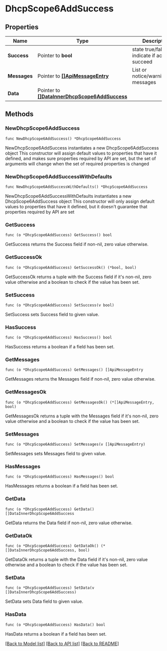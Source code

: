 # DhcpScope6AddSuccess

## Properties

Name | Type | Description | Notes
------------ | ------------- | ------------- | -------------
**Success** | Pointer to **bool** | state true/false indicate if action succeed | [optional] 
**Messages** | Pointer to [**[]ApiMessageEntry**](ApiMessageEntry.md) | List or notice/warning/error messages | [optional] 
**Data** | Pointer to [**[]DataInnerDhcpScope6AddSuccess**](DataInnerDhcpScope6AddSuccess.md) |  | [optional] 

## Methods

### NewDhcpScope6AddSuccess

`func NewDhcpScope6AddSuccess() *DhcpScope6AddSuccess`

NewDhcpScope6AddSuccess instantiates a new DhcpScope6AddSuccess object
This constructor will assign default values to properties that have it defined,
and makes sure properties required by API are set, but the set of arguments
will change when the set of required properties is changed

### NewDhcpScope6AddSuccessWithDefaults

`func NewDhcpScope6AddSuccessWithDefaults() *DhcpScope6AddSuccess`

NewDhcpScope6AddSuccessWithDefaults instantiates a new DhcpScope6AddSuccess object
This constructor will only assign default values to properties that have it defined,
but it doesn't guarantee that properties required by API are set

### GetSuccess

`func (o *DhcpScope6AddSuccess) GetSuccess() bool`

GetSuccess returns the Success field if non-nil, zero value otherwise.

### GetSuccessOk

`func (o *DhcpScope6AddSuccess) GetSuccessOk() (*bool, bool)`

GetSuccessOk returns a tuple with the Success field if it's non-nil, zero value otherwise
and a boolean to check if the value has been set.

### SetSuccess

`func (o *DhcpScope6AddSuccess) SetSuccess(v bool)`

SetSuccess sets Success field to given value.

### HasSuccess

`func (o *DhcpScope6AddSuccess) HasSuccess() bool`

HasSuccess returns a boolean if a field has been set.

### GetMessages

`func (o *DhcpScope6AddSuccess) GetMessages() []ApiMessageEntry`

GetMessages returns the Messages field if non-nil, zero value otherwise.

### GetMessagesOk

`func (o *DhcpScope6AddSuccess) GetMessagesOk() (*[]ApiMessageEntry, bool)`

GetMessagesOk returns a tuple with the Messages field if it's non-nil, zero value otherwise
and a boolean to check if the value has been set.

### SetMessages

`func (o *DhcpScope6AddSuccess) SetMessages(v []ApiMessageEntry)`

SetMessages sets Messages field to given value.

### HasMessages

`func (o *DhcpScope6AddSuccess) HasMessages() bool`

HasMessages returns a boolean if a field has been set.

### GetData

`func (o *DhcpScope6AddSuccess) GetData() []DataInnerDhcpScope6AddSuccess`

GetData returns the Data field if non-nil, zero value otherwise.

### GetDataOk

`func (o *DhcpScope6AddSuccess) GetDataOk() (*[]DataInnerDhcpScope6AddSuccess, bool)`

GetDataOk returns a tuple with the Data field if it's non-nil, zero value otherwise
and a boolean to check if the value has been set.

### SetData

`func (o *DhcpScope6AddSuccess) SetData(v []DataInnerDhcpScope6AddSuccess)`

SetData sets Data field to given value.

### HasData

`func (o *DhcpScope6AddSuccess) HasData() bool`

HasData returns a boolean if a field has been set.


[[Back to Model list]](../README.md#documentation-for-models) [[Back to API list]](../README.md#documentation-for-api-endpoints) [[Back to README]](../README.md)


